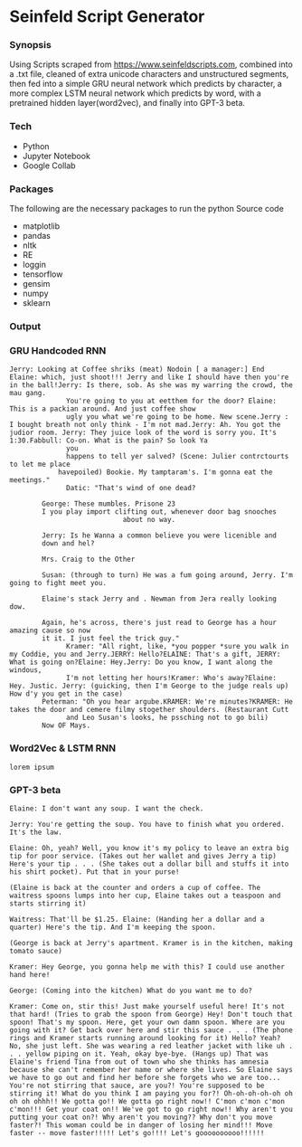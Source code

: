 # Seinfeld Script Generator
### Synopsis

Using Scripts scraped from https://www.seinfeldscripts.com, combined into a .txt file, cleaned of extra unicode characters and unstructured segments, then fed into a simple GRU neural network which predicts by character, a more complex LSTM neural network which predicts by word, with a pretrained hidden layer(word2vec), and finally into GPT-3 beta.

### Tech

- Python
- Jupyter Notebook
- Google Collab

### Packages

The following are the necessary packages to run the python Source code

- matplotlib
- pandas
- nltk
- RE
- loggin
- tensorflow
- gensim
- numpy
- sklearn
### Output ###
### GRU Handcoded RNN

```
Jerry: Looking at Coffee shriks (meat) Nodoin [ a manager:] End Elaine: which, just shoot!!! Jerry and like I should have then you're in the ball!Jerry: Is there, sob. As she was my warring the crowd, the mau gang. 
              You're going to you at eetthem for the door? Elaine: This is a packian around. And just coffee show 
              ugly you what we're going to be home. New scene.Jerry : I bought breath not only think - I'm not mad.Jerry: Ah. You got the judior room. Jerry: They juice look of the word is sorry you. It's 1:30.Fabbull: Co-on. What is the pain? So look Ya 
              you 
              happens to tell yer salved? (Scene: Julier contrctourts to let me place 
            havepoiled) Bookie. My tamptaram's. I'm gonna eat the meetings."
              Datic: "That's wind of one dead?

        George: These mumbles. Prisone 23
        I you play import clifting out, whenever door bag snooches 
                            about no way.

        Jerry: Is he Wanna a common believe you were licenible and
        down and hel?

        Mrs. Craig to the Other

        Susan: (through to turn) He was a fum going around, Jerry. I'm going to fight meet you.

        Elaine's stack Jerry and . Newman from Jera really looking dow.

        Again, he's across, there's just read to George has a hour amazing cause so now 
        it it. I just feel the trick guy."
              Kramer: "All right, like, *you popper *sure you walk in my Coddie, you and Jerry.JERRY: Hello?ELAINE: That's a gift, JERRY: What is going on?Elaine: Hey.Jerry: Do you know, I want along the windous, 
              I'm not letting her hours!Kramer: Who's away?Elaine: Hey. Justic. Jerry: (guicking, then I'm George to the judge reals up) How d'y you get in the case)
        Peterman: "Oh you hear argube.KRAMER: We're minutes?KRAMER: He takes the door and cemere filmy stogether shoulders. (Restaurant Cutt 
              and Leo Susan's looks, he pssching not to go bili)
        Now OF Mays.
```
        
### Word2Vec & LSTM RNN
```
lorem ipsum
```

### GPT-3 beta
```
Elaine: I don't want any soup. I want the check. 

Jerry: You're getting the soup. You have to finish what you ordered. It's the law. 

Elaine: Oh, yeah? Well, you know it's my policy to leave an extra big tip for poor service. (Takes out her wallet and gives Jerry a tip) Here's your tip . . . (She takes out a dollar bill and stuffs it into his shirt pocket). Put that in your purse!

(Elaine is back at the counter and orders a cup of coffee. The waitress spoons lumps into her cup, Elaine takes out a teaspoon and starts stirring it)

Waitress: That'll be $1.25. Elaine: (Handing her a dollar and a quarter) Here's the tip. And I'm keeping the spoon. 

(George is back at Jerry's apartment. Kramer is in the kitchen, making tomato sauce) 

Kramer: Hey George, you gonna help me with this? I could use another hand here! 

George: (Coming into the kitchen) What do you want me to do? 

Kramer: Come on, stir this! Just make yourself useful here! It's not that hard! (Tries to grab the spoon from George) Hey! Don't touch that spoon! That's my spoon. Here, get your own damn spoon. Where are you going with it? Get back over here and stir this sauce . . . (The phone rings and Kramer starts running around looking for it) Hello? Yeah? No, she just left. She was wearing a red leather jacket with like uh . . . yellow piping on it. Yeah, okay bye-bye. (Hangs up) That was Elaine's friend Tina from out of town who she thinks has amnesia because she can't remember her name or where she lives. So Elaine says we have to go out and find her before she forgets who we are too... You're not stirring that sauce, are you?! You're supposed to be stirring it! What do you think I am paying you for?! Oh-oh-oh-oh-oh oh oh oh ohhh!! We gotta go!! We gotta go right now!! C'mon c'mon c'mon c'mon!!! Get your coat on!! We've got to go right now!! Why aren't you putting your coat on?! Why aren't you moving?? Why don't you move faster?! This woman could be in danger of losing her mind!!! Move faster -- move faster!!!!! Let's go!!!! Let's goooooooooo!!!!!!

```
